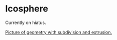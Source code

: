 
# Icosphere
Currently on hiatus.

[Picture of geometry with subdivision and extrusion.](color.png)
